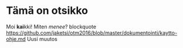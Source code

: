 # Tämä on otsikko

Moi **kai**kki! Miten *menee*?
blockquote
https://github.com/jaketsi/otm2016/blob/master/dokumentointi/kaytto-ohje.md
Uusi muutos
